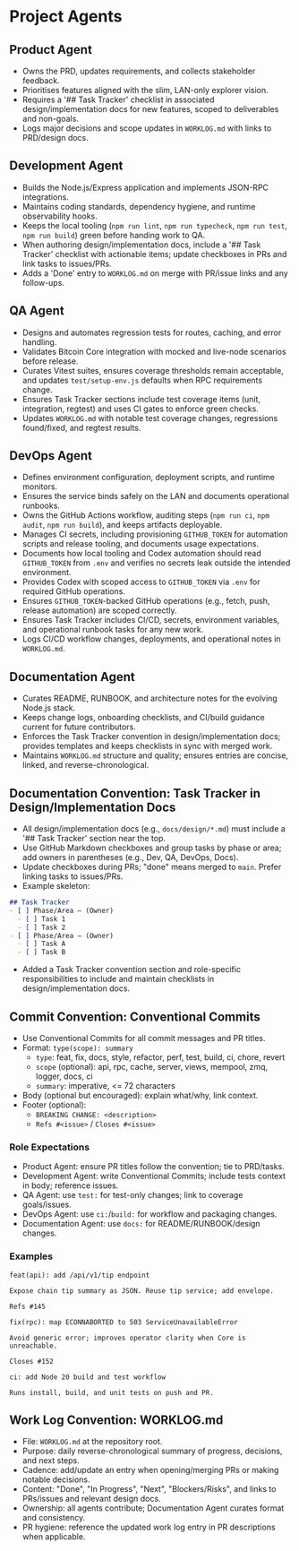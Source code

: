 # Project Agents

## Product Agent
- Owns the PRD, updates requirements, and collects stakeholder feedback.
- Prioritises features aligned with the slim, LAN-only explorer vision.
- Requires a '## Task Tracker' checklist in associated design/implementation docs for new features, scoped to deliverables and non-goals.
- Logs major decisions and scope updates in `WORKLOG.md` with links to PRD/design docs.

## Development Agent
- Builds the Node.js/Express application and implements JSON-RPC integrations.
- Maintains coding standards, dependency hygiene, and runtime observability hooks.
- Keeps the local tooling (`npm run lint`, `npm run typecheck`, `npm run test`, `npm run build`) green before handing work to QA.
- When authoring design/implementation docs, include a '## Task Tracker' checklist with actionable items; update checkboxes in PRs and link tasks to issues/PRs.
- Adds a 'Done' entry to `WORKLOG.md` on merge with PR/issue links and any follow-ups.

## QA Agent
- Designs and automates regression tests for routes, caching, and error handling.
- Validates Bitcoin Core integration with mocked and live-node scenarios before release.
- Curates Vitest suites, ensures coverage thresholds remain acceptable, and updates `test/setup-env.js` defaults when RPC requirements change.
- Ensures Task Tracker sections include test coverage items (unit, integration, regtest) and uses CI gates to enforce green checks.
- Updates `WORKLOG.md` with notable test coverage changes, regressions found/fixed, and regtest results.

## DevOps Agent
- Defines environment configuration, deployment scripts, and runtime monitors.
- Ensures the service binds safely on the LAN and documents operational runbooks.
- Owns the GitHub Actions workflow, auditing steps (`npm run ci`, `npm audit`, `npm run build`), and keeps artifacts deployable.
- Manages CI secrets, including provisioning `GITHUB_TOKEN` for automation scripts and release tooling, and documents usage expectations.
- Documents how local tooling and Codex automation should read `GITHUB_TOKEN` from `.env` and verifies no secrets leak outside the intended environment.
- Provides Codex with scoped access to `GITHUB_TOKEN` via `.env` for required GitHub operations.
- Ensures `GITHUB_TOKEN`-backed GitHub operations (e.g., fetch, push, release automation) are scoped correctly.
- Ensures Task Tracker includes CI/CD, secrets, environment variables, and operational runbook tasks for any new work.
- Logs CI/CD workflow changes, deployments, and operational notes in `WORKLOG.md`.

## Documentation Agent
- Curates README, RUNBOOK, and architecture notes for the evolving Node.js stack.
- Keeps change logs, onboarding checklists, and CI/build guidance current for future contributors.
- Enforces the Task Tracker convention in design/implementation docs; provides templates and keeps checklists in sync with merged work.
- Maintains `WORKLOG.md` structure and quality; ensures entries are concise, linked, and reverse-chronological.

## Documentation Convention: Task Tracker in Design/Implementation Docs
- All design/implementation docs (e.g., `docs/design/*.md`) must include a '## Task Tracker' section near the top.
- Use GitHub Markdown checkboxes and group tasks by phase or area; add owners in parentheses (e.g., Dev, QA, DevOps, Docs).
- Update checkboxes during PRs; "done" means merged to `main`. Prefer linking tasks to issues/PRs.
- Example skeleton:
```md
## Task Tracker
- [ ] Phase/Area — (Owner)
  - [ ] Task 1
  - [ ] Task 2
- [ ] Phase/Area — (Owner)
  - [ ] Task A
  - [ ] Task B
```

- Added a Task Tracker convention section and role-specific responsibilities to include and maintain checklists in design/implementation docs.

## Commit Convention: Conventional Commits
- Use Conventional Commits for all commit messages and PR titles.
- Format: `type(scope): summary`
  - `type`: feat, fix, docs, style, refactor, perf, test, build, ci, chore, revert
  - `scope` (optional): api, rpc, cache, server, views, mempool, zmq, logger, docs, ci
  - `summary`: imperative, <= 72 characters
- Body (optional but encouraged): explain what/why, link context.
- Footer (optional):
  - `BREAKING CHANGE: <description>`
  - `Refs #<issue>` / `Closes #<issue>`

### Role Expectations
- Product Agent: ensure PR titles follow the convention; tie to PRD/tasks.
- Development Agent: write Conventional Commits; include tests context in body; reference issues.
- QA Agent: use `test:` for test-only changes; link to coverage goals/issues.
- DevOps Agent: use `ci:`/`build:` for workflow and packaging changes.
- Documentation Agent: use `docs:` for README/RUNBOOK/design changes.

### Examples
```text
feat(api): add /api/v1/tip endpoint

Expose chain tip summary as JSON. Reuse tip service; add envelope.

Refs #145
```
```text
fix(rpc): map ECONNABORTED to 503 ServiceUnavailableError

Avoid generic error; improves operator clarity when Core is unreachable.

Closes #152
```
```text
ci: add Node 20 build and test workflow

Runs install, build, and unit tests on push and PR.
```

## Work Log Convention: WORKLOG.md
- File: `WORKLOG.md` at the repository root.
- Purpose: daily reverse-chronological summary of progress, decisions, and next steps.
- Cadence: add/update an entry when opening/merging PRs or making notable decisions.
- Content: "Done", "In Progress", "Next", "Blockers/Risks", and links to PRs/issues and relevant design docs.
- Ownership: all agents contribute; Documentation Agent curates format and consistency.
- PR hygiene: reference the updated work log entry in PR descriptions when applicable.
